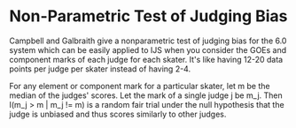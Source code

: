 Non-Parametric Test of Judging Bias
===================================

Campbell and Galbraith give a nonparametric test of judging bias for the 6.0
system which can be easily applied to IJS when you consider the GOEs and
component marks of each judge for each skater. It's like having 12-20 data
points per judge per skater instead of having 2-4.

For any element or component mark for a particular skater, let m be the
median of the judges' scores. Let the mark of a single judge j be m_j. Then
I(m_j > m | m_j != m) is a random fair trial under the null hypothesis that the
judge is unbiased and thus scores similarly to other judges.